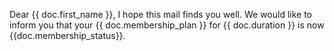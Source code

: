 Dear {{ doc.first_name }},
    I hope this mail finds you well.
We would like to inform you that your {{ doc.membership_plan }} for {{ doc.duration }} is now {{doc.membership_status}}.
